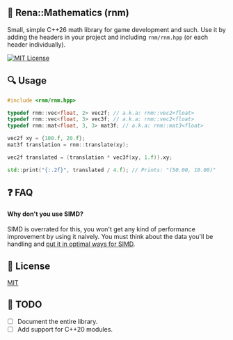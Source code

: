 ## 📏 Rena::Mathematics (rnm)

Small, simple C++26 math library for game development and such. Use it by adding the headers in your project and including `rnm/rnm.hpp` (or each header individually).

[![MIT License](https://img.shields.io/badge/License-MIT-green.svg)](https://choosealicense.com/licenses/mit/)
  
## 🔍 Usage

```cpp
#include <rnm/rnm.hpp>

typedef rnm::vec<float, 2> vec2f; // a.k.a: rnm::vec2<float>
typedef rnm::vec<float, 3> vec3f; // a.k.a: rnm::vec2<float>
typedef rnm::mat<float, 3, 3> mat3f; // a.k.a: rnm::mat3<float>

vec2f xy = {100.f, 20.f};
mat3f translation = rnm::translate(xy);

vec2f translated = (translation * vec3f(xy, 1.f)).xy;

std::print("{:.2f}", translated / 4.f); // Prints: "(50.00, 10.00)"
```


## ❓ FAQ

#### Why don't you use SIMD?

SIMD is overrated for this, you won't get any kind of performance improvement by using it naively. You must think about the data you'll be handling and [put it in optimal ways for SIMD](https://www.reedbeta.com/blog/on-vector-math-libraries/#how-to-simd-and-how-not-to).

## 📜 License

[MIT](https://choosealicense.com/licenses/mit/)


## 📝 TODO

- [ ]  Document the entire library.
- [ ]  Add support for C++20 modules.
